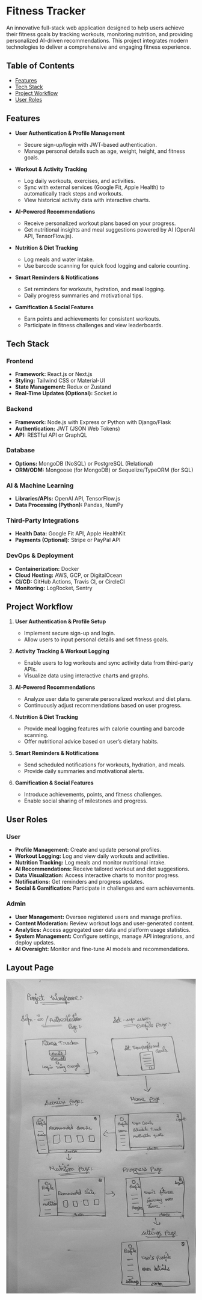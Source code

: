 # Fitness Tracker

An innovative full-stack web application designed to help users achieve their fitness goals by tracking workouts, monitoring nutrition, and providing personalized AI-driven recommendations. This project integrates modern technologies to deliver a comprehensive and engaging fitness experience.

## Table of Contents

- [Features](#features)
- [Tech Stack](#tech-stack)
- [Project Workflow](#project-workflow)
- [User Roles](#user-roles)

## Features

- **User Authentication & Profile Management**  
  - Secure sign-up/login with JWT-based authentication.
  - Manage personal details such as age, weight, height, and fitness goals.

- **Workout & Activity Tracking**  
  - Log daily workouts, exercises, and activities.
  - Sync with external services (Google Fit, Apple Health) to automatically track steps and workouts.
  - View historical activity data with interactive charts.

- **AI-Powered Recommendations**  
  - Receive personalized workout plans based on your progress.
  - Get nutritional insights and meal suggestions powered by AI (OpenAI API, TensorFlow.js).

- **Nutrition & Diet Tracking**  
  - Log meals and water intake.
  - Use barcode scanning for quick food logging and calorie counting.

- **Smart Reminders & Notifications**  
  - Set reminders for workouts, hydration, and meal logging.
  - Daily progress summaries and motivational tips.

- **Gamification & Social Features**  
  - Earn points and achievements for consistent workouts.
  - Participate in fitness challenges and view leaderboards.

## Tech Stack

### Frontend
- **Framework:** React.js or Next.js
- **Styling:** Tailwind CSS or Material-UI
- **State Management:** Redux or Zustand
- **Real-Time Updates (Optional):** Socket.io

### Backend
- **Framework:** Node.js with Express or Python with Django/Flask
- **Authentication:** JWT (JSON Web Tokens)
- **API:** RESTful API or GraphQL

### Database
- **Options:** MongoDB (NoSQL) or PostgreSQL (Relational)
- **ORM/ODM:** Mongoose (for MongoDB) or Sequelize/TypeORM (for SQL)

### AI & Machine Learning
- **Libraries/APIs:** OpenAI API, TensorFlow.js
- **Data Processing (Python):** Pandas, NumPy

### Third-Party Integrations
- **Health Data:** Google Fit API, Apple HealthKit
- **Payments (Optional):** Stripe or PayPal API

### DevOps & Deployment
- **Containerization:** Docker
- **Cloud Hosting:** AWS, GCP, or DigitalOcean
- **CI/CD:** GitHub Actions, Travis CI, or CircleCI
- **Monitoring:** LogRocket, Sentry

## Project Workflow

1. **User Authentication & Profile Setup**
   - Implement secure sign-up and login.
   - Allow users to input personal details and set fitness goals.

2. **Activity Tracking & Workout Logging**
   - Enable users to log workouts and sync activity data from third-party APIs.
   - Visualize data using interactive charts and graphs.

3. **AI-Powered Recommendations**
   - Analyze user data to generate personalized workout and diet plans.
   - Continuously adjust recommendations based on user progress.

4. **Nutrition & Diet Tracking**
   - Provide meal logging features with calorie counting and barcode scanning.
   - Offer nutritional advice based on user’s dietary habits.

5. **Smart Reminders & Notifications**
   - Send scheduled notifications for workouts, hydration, and meals.
   - Provide daily summaries and motivational alerts.

6. **Gamification & Social Features**
   - Introduce achievements, points, and fitness challenges.
   - Enable social sharing of milestones and progress.

## User Roles

### User
- **Profile Management:** Create and update personal profiles.
- **Workout Logging:** Log and view daily workouts and activities.
- **Nutrition Tracking:** Log meals and monitor nutritional intake.
- **AI Recommendations:** Receive tailored workout and diet suggestions.
- **Data Visualization:** Access interactive charts to monitor progress.
- **Notifications:** Get reminders and progress updates.
- **Social & Gamification:** Participate in challenges and earn achievements.

### Admin
- **User Management:** Oversee registered users and manage profiles.
- **Content Moderation:** Review workout logs and user-generated content.
- **Analytics:** Access aggregated user data and platform usage statistics.
- **System Management:** Configure settings, manage API integrations, and deploy updates.
- **AI Oversight:** Monitor and fine-tune AI models and recommendations.

## Layout Page
<img src="img/DocScanner Feb 7, 2025 12-15 PM.jpg" alt="project workflow">
